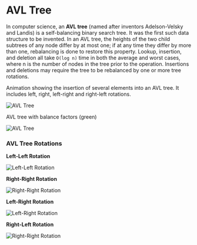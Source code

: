 # AVL Tree

In computer science, an **AVL tree** (named after inventors
Adelson-Velsky and Landis) is a self-balancing binary search
tree. It was the first such data structure to be invented.
In an AVL tree, the heights of the two child subtrees of any
node differ by at most one; if at any time they differ by
more than one, rebalancing is done to restore this property.
Lookup, insertion, and deletion all take `O(log n)` time in
both the average and worst cases, where n is the number of
nodes in the tree prior to the operation. Insertions and
deletions may require the tree to be rebalanced by one or
more tree rotations.

Animation showing the insertion of several elements into an AVL
tree. It includes left, right, left-right and right-left rotations.

![AVL Tree](https://upload.wikimedia.org/wikipedia/commons/f/fd/AVL_Tree_Example.gif)

AVL tree with balance factors (green)

![AVL Tree](https://upload.wikimedia.org/wikipedia/commons/a/ad/AVL-tree-wBalance_K.svg)

### AVL Tree Rotations

**Left-Left Rotation**

![Left-Left Rotation](http://btechsmartclass.com/data_structures/ds_images/LL%20Rotation.png)

**Right-Right Rotation**

![Right-Right Rotation](http://btechsmartclass.com/data_structures/ds_images/RR%20Rotation.png)

**Left-Right Rotation**

![Left-Right Rotation](http://btechsmartclass.com/data_structures/ds_images/LR%20Rotation.png)

**Right-Left Rotation**

![Right-Right Rotation](http://btechsmartclass.com/data_structures/ds_images/RL%20Rotation.png)
